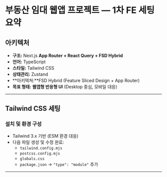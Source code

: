 # 부동산 임대 웹앱 프로젝트 — 1차 FE 세팅 요약

## 아키텍처

- **구조:** Next.js **App Router + React Query + FSD Hybrid**
- **언어:** TypeScript
- **스타일:** Tailwind CSS
- **상태관리:** Zustand
- **아키텍쳐:**FSD Hybrid (Feature Sliced Design + App Router)
- **목표 형태:** **웹앱형 반응형 UI** (Desktop 중심, 모바일 대응)

---

## Tailwind CSS 세팅

### 설치 및 환경 구성

- Tailwind 3.x 기반 (ESM 환경 대응)
- 다음 파일 생성 및 수정 완료:
  - `tailwind.config.mjs`
  - `postcss.config.mjs`
  - `globals.css`
  - `package.json` → `"type": "module"` 추가

---
